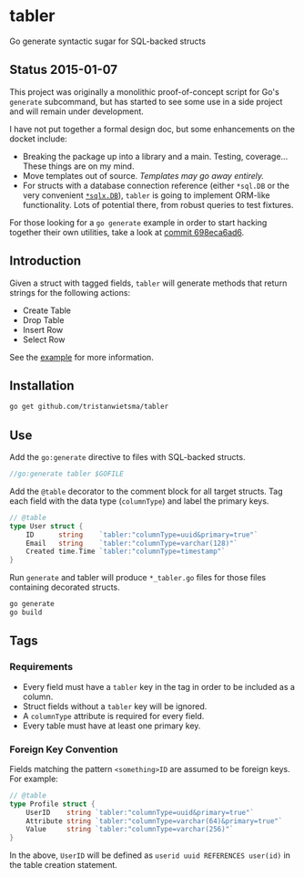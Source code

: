 # tabler

Go generate syntactic sugar for SQL-backed structs

## Status 2015-01-07

This project was originally a monolithic proof-of-concept script for Go's `generate` subcommand, but has started to see some use in a side project and will remain under development.

I have not put together a formal design doc, but some enhancements on the docket include:

- Breaking the package up into a library and a main. Testing, coverage... These things are on my mind.
- Move templates out of source. *Templates may go away entirely.*
- For structs with a database connection reference (either `*sql.DB` or the very convenient [`*sqlx.DB`](https://github.com/jmoiron/sqlx)), `tabler` is going to implement ORM-like functionality. Lots of potential there, from robust queries to test fixtures.

For those looking for a `go generate` example in order to start hacking together their own utilities, take a look at [commit 698eca6ad6](https://github.com/tristanwietsma/tabler/tree/698eca6ad6d7773ccbaebcffaf45ef8629d47019).

## Introduction

Given a struct with tagged fields, `tabler` will generate methods that return strings for the following actions:
- Create Table
- Drop Table
- Insert Row
- Select Row

See the [example](https://github.com/tristanwietsma/tabler/tree/master/example) for more information.

## Installation

```bash
go get github.com/tristanwietsma/tabler
```

## Use

Add the `go:generate` directive to files with SQL-backed structs.

```go
//go:generate tabler $GOFILE
```

Add the `@table` decorator to the comment block for all target structs. Tag each field with the data type (`columnType`) and label the primary keys.

```go
// @table
type User struct {
    ID      string    `tabler:"columnType=uuid&primary=true"`
    Email   string    `tabler:"columnType=varchar(128)"`
    Created time.Time `tabler:"columnType=timestamp"`
}
```

Run `generate` and tabler will produce `*_tabler.go` files for those files containing decorated structs.

```bash
go generate
go build
```

## Tags

### Requirements

- Every field must have a `tabler` key in the tag in order to be included as a column.
- Struct fields without a `tabler` key will be ignored.
- A `columnType` attribute is required for every field.
- Every table must have at least one primary key.

### Foreign Key Convention

Fields matching the pattern `<something>ID` are assumed to be foreign keys. For example:

```go
// @table
type Profile struct {
    UserID    string `tabler:"columnType=uuid&primary=true"`
    Attribute string `tabler:"columnType=varchar(64)&primary=true"`
    Value     string `tabler:"columnType=varchar(256)"`
}
```

In the above, `UserID` will be defined as `userid uuid REFERENCES user(id)` in the table creation statement.
